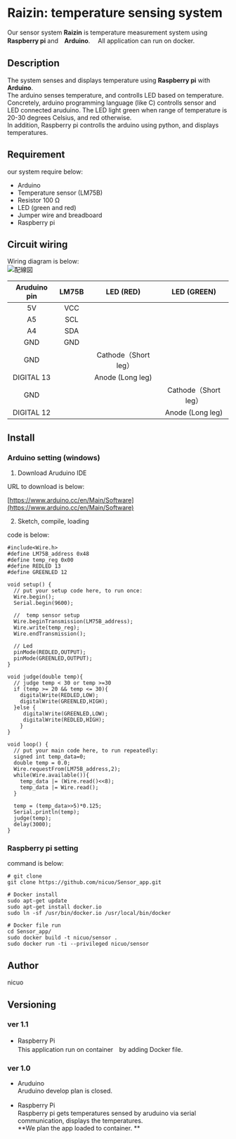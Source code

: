 Raizin: temperature sensing system
==================================

Our sensor system **Raizin** is temperature measurement system using **Raspberry pi** and　**Arduino**.　
All application can run on docker.

Description
-----------
The system senses and displays temperature using **Raspberry pi** with **Arduino**.   
The arduino senses temperature, and controlls LED based on temperature.  
Concretely, arduino programming language (like C) controlls sensor and LED connected aruduino.
The LED light green when range of temperature is 20-30 degrees Celsius, and red otherwise.  
In addition, Raspberry pi controlls the arduino using python, and displays temperatures.

Requirement
-----------
our system require below:
* Arduino
* Temperature sensor (LM75B)
* Resistor 100 Ω
* LED (green and red)
* Jumper wire and breadboard
* Raspberry pi

Circuit wiring
----------

Wiring diagram is below: <br>
![配線図](https://cloud.githubusercontent.com/assets/14259271/26763300/b7287e98-498b-11e7-8cd3-93667b49b096.jpg)

| Aruduino pin  | LM75B | LED (RED)       | LED (GREEN)   |
|:-------------:|:-----:|:---------------:|:-------------:|
|       5V      |  VCC  |                 |               |
|       A5      |  SCL  |                 |               |
|       A4      |  SDA  |                 |               |
|       GND     |  GND  |                 |               |
|       GND     |       |Cathode（Short leg）　 |               |
|   DIGITAL 13  |       |Anode (Long leg)   |               |
|       GND     |       |                 |Cathode（Short leg）|
|   DIGITAL 12  |       |                 |Anode (Long leg)|      

Install
------------

### Arduino setting (windows)

1. Download Aruduino IDE

URL to download is below:

[https://www.arduino.cc/en/Main/Software](https://www.arduino.cc/en/Main/Software)

2. Sketch, compile, loading

code is below:

```
#include<Wire.h>
#define LM75B_address 0x48
#define temp_reg 0x00
#define REDLED 13
#define GREENLED 12

void setup() {
  // put your setup code here, to run once:
  Wire.begin();
  Serial.begin(9600);

  //  temp sensor setup
  Wire.beginTransmission(LM75B_address);
  Wire.write(temp_reg);
  Wire.endTransmission();

  // Led
  pinMode(REDLED,OUTPUT);
  pinMode(GREENLED,OUTPUT);
}

void judge(double temp){
  // judge temp < 30 or temp >=30
  if (temp >= 20 && temp <= 30){
    digitalWrite(REDLED,LOW);
    digitalWrite(GREENLED,HIGH);
  }else {
     digitalWrite(GREENLED,LOW);
     digitalWrite(REDLED,HIGH);
    }
}

void loop() {
  // put your main code here, to run repeatedly:
  signed int temp_data=0;
  double temp = 0.0;
  Wire.requestFrom(LM75B_address,2);
  while(Wire.available()){
    temp_data |= (Wire.read()<<8);
    temp_data |= Wire.read();
  }

  temp = (temp_data>>5)*0.125;
  Serial.println(temp);
  judge(temp);
  delay(3000);
}
```
### Raspberry pi setting

command is below:

```
# git clone
git clone https://github.com/nicuo/Sensor_app.git

# Docker install
sudo apt-get update
sudo apt-get install docker.io
sudo ln -sf /usr/bin/docker.io /usr/local/bin/docker

# Docker file run
cd Sensor_app/
sudo docker build -t nicuo/sensor .
sudo docker run -ti --privileged nicuo/sensor
```

Author
------------
nicuo

Versioning
-------------
### ver 1.1
* Raspberry Pi　<br>
This application run on container　by adding Docker file.


### ver 1.0
* Aruduino <br>
Aruduino develop plan is closed.

* Raspberry Pi　<br>
Raspberry pi gets temperatures sensed by aruduino via serial communication, displays the temperatures. <br>
**We plan the app loaded to container. **
